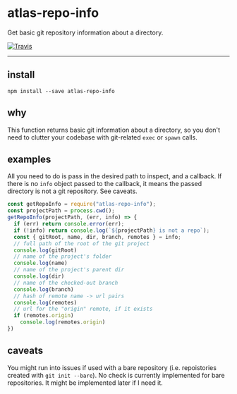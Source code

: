 # atlas-repo-info

Get basic git repository information about a directory.

[![Travis](https://img.shields.io/travis/atlassubbed/atlas-repo-info.svg)](https://travis-ci.org/atlassubbed/atlas-repo-info)

---

## install

```
npm install --save atlas-repo-info
```

## why

This function returns basic git information about a directory, so you don't need to clutter your codebase with git-related `exec` or `spawn` calls.

## examples

All you need to do is pass in the desired path to inspect, and a callback. If there is no `info` object passed to the callback, it means the passed directory is not a git repository. See caveats.

```javascript
const getRepoInfo = require("atlas-repo-info");
const projectPath = process.cwd();
getRepoInfo(projectPath, (err, info) => {
  if (err) return console.error(err);
  if (!info) return console.log(`${projectPath} is not a repo`);
  const { gitRoot, name, dir, branch, remotes } = info;
  // full path of the root of the git project
  console.log(gitRoot)
  // name of the project's folder
  console.log(name)
  // name of the project's parent dir
  console.log(dir)
  // name of the checked-out branch
  console.log(branch)
  // hash of remote name -> url pairs
  console.log(remotes)
  // url for the "origin" remote, if it exists
  if (remotes.origin)
    console.log(remotes.origin)
})
```

## caveats

You might run into issues if used with a bare repository (i.e. repoistories created with `git init --bare`). No check is currently implemented for bare repositories. It might be implemented later if I need it.
